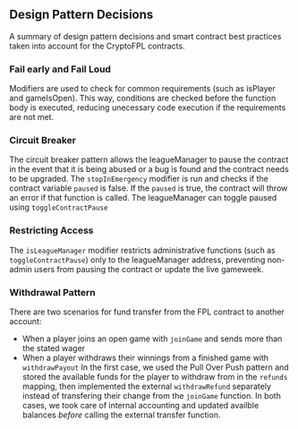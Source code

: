 ## Design Pattern Decisions
A summary of design pattern decisions and smart contract best practices taken into account for the CryptoFPL contracts.

### Fail early and Fail Loud
Modifiers are used to check for common requirements (such as isPlayer and gameIsOpen). This way, conditions are checked before the function body is executed, reducing unecessary code execution if the requirements are not met.

### Circuit Breaker
The circuit breaker pattern allows the leagueManager to pause the contract in the event that it is being abused or a bug is found and the contract needs to be upgraded. The `stopInEmergency` modifier is run and checks if the contract variable `paused` is false. If the `paused` is true, the contract will throw an error if that function is called. The leagueManager can toggle paused using `toggleContractPause`

### Restricting Access
The `isLeagueManager` modifier restricts administrative functions (such as `toggleContractPause`) only to the leagueManager address, preventing non-admin users from pausing the contract or update the live gameweek.

### Withdrawal Pattern
There are two scenarios for fund transfer from the FPL contract to another account:
- When a player joins an open game with `joinGame` and sends more than the stated wager
- When a player withdraws their winnings from a finished game with `withdrawPayout` 
In the first case, we used the Pull Over Push pattern and stored the available funds for the player to withdraw from in the `refunds` mapping, then implemented the external `withdrawRefund` separately instead of transfering their change from the `joinGame` function.
In both cases, we took care of internal accounting and updated availble balances *before* calling the external transfer function.

